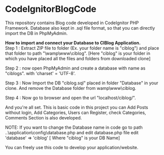 # CodeIgnitorBlogCode
This repository contains Blog code developed in CodeIgnitor PHP Framework.
Database also kept in .sql file format, so that you can directly import the DB in PhpMyAdmin.

<b> How to import and connect your Database to CIBlog Application. </b> <br/>
Step 1 : Extract ZIP file to folder (Ex. your folder name is "ciblog") and place that folder to path "\wamp\www\ciblog\".
[Here "ciblog" is your folder in which you have placed all the files and folders from downloaded clone]

Step 2 : now open PhpMyAdmin and create a database with name as "ciblogs". with 'charset' = 'UTF-8'.

Step 3 : Now Import the DB "ciblog.sql" placed in folder "Database" in your clone. And remove the Database folder from wamp\www\ciblog\.

Step 4 : Now go to browser and open the url "localhost/ciblog/". 

And you're all set.
This is basic code in this project you can Add Posts without login, Add Categories, Users can Register, check Categories, Comments Section is also developed.

NOTE:
If you want to change the Database name in code go to path ..\application\config\database.php and edit database.php file edit 'database' => 'ciblog' [ Where "ciblog" is your DB Name] 

You can freely use this code to develop your application/website.

